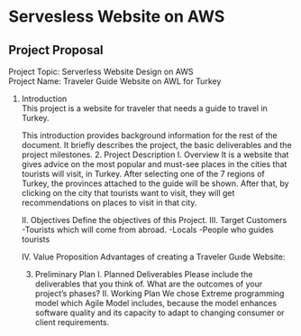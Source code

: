 <h1>Servesless Website on AWS</h1>




<h2>Project Proposal</h2>
<div>Project Topic: Serverless Website Design on AWS</div>
<div>Project Name: Traveler Guide Website on AWL for Turkey</div>
<ol><div>
 <li>Introduction</li>
 This project is a website for traveler that needs a guide to travel in Turkey. 


This introduction provides background information for the rest of the document. It briefly describes the project, the basic deliverables and the project milestones.
2.	Project Description
I.	Overview
It is a website that gives advice on the most popular and must-see places in the cities that tourists will visit, in Turkey. After selecting one of the 7 regions of Turkey, the provinces attached to the guide will be shown. After that, by clicking on the city that tourists want to visit, they will get recommendations on places to visit in that city.

II.	Objectives
Define the objectives of this Project. 
III.	Target Customers
-Tourists which will come from abroad.
-Locals 
-People who guides tourists 

IV.	Value Proposition
Advantages of creating a Traveler Guıde Website:


3.	Preliminary Plan
I.	Planned Deliverables
Please include the deliverables that you think of. What are the outcomes of your project’s phases?
II.	Working Plan
We chose Extreme programming model which Agile Model includes, because the model enhances software quality and its capacity to adapt to changing consumer or client requirements. 
<ol>

